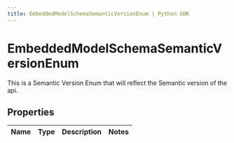 ```yaml
---
title: EmbeddedModelSchemaSemanticVersionEnum | Python SDK
---
```


# EmbeddedModelSchemaSemanticVersionEnum

This is a Semantic Version Enum that will reflect the Semantic version of the api.

## Properties

Name | Type | Description | Notes
------------ | ------------- | ------------- | -------------




